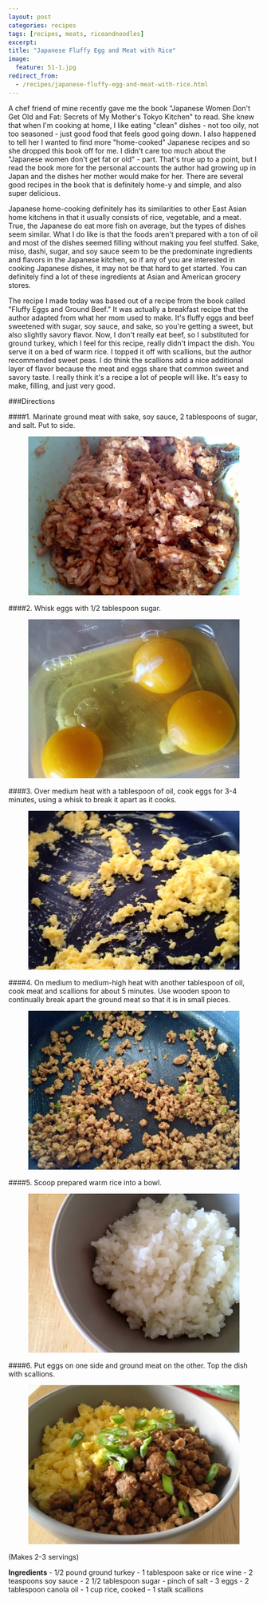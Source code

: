 ```yaml
---
layout: post
categories: recipes
tags: [recipes, meats, riceandnoodles]
excerpt: 
title: "Japanese Fluffy Egg and Meat with Rice"
image:
  feature: 51-1.jpg
redirect_from: 
  - /recipes/japanese-fluffy-egg-and-meat-with-rice.html
---
```


A chef friend of mine recently gave me the book "Japanese Women Don't Get Old and Fat: Secrets of My Mother's Tokyo Kitchen" to read.  She knew that when I'm cooking at home, I like eating "clean" dishes - not too oily, not too seasoned - just good food that feels good going down.  I also happened to tell her I wanted to find more "home-cooked" Japanese recipes and so she dropped this book off for me.  I didn't care too much about the "Japanese women don't get fat or old" - part.  That's true up to a point, but I read the book more for the personal accounts the author had growing up in Japan and the dishes her mother would make for her. There are several good recipes in the book that is definitely home-y and simple, and also super delicious.

Japanese home-cooking definitely has its similarities to other East Asian home kitchens in that it usually consists of rice, vegetable, and a meat. True, the Japanese do eat more fish on average, but the types of dishes seem similar.  What I do like is that the foods aren't prepared with a ton of oil and most of the dishes seemed filling without making you feel stuffed.  Sake, miso, dashi, sugar, and soy sauce seem to be the predominate ingredients and flavors in the Japanese kitchen, so if any of you are interested in cooking Japanese dishes, it may not be that hard to get started.  You can definitely find a lot of these ingredients at Asian and American grocery stores.   

The recipe I made today was based out of a recipe from the book called "Fluffy Eggs and Ground Beef."  It was actually a breakfast recipe that the author adapted from what her mom used to make.  It's fluffy eggs and beef sweetened with sugar, soy sauce, and sake, so you're getting a sweet, but also slightly savory flavor.  Now, I don't really eat beef, so I substituted for ground turkey, which I feel for this recipe, really didn't impact the dish.  You serve it on a bed of warm rice.  I topped it off with scallions, but the author recommended sweet peas.  I do think the scallions add a nice additional layer of flavor because the meat and eggs share that common sweet and savory taste. I really think it's a recipe a lot of people will like.  It's easy to make, filling, and just very good.  

###Directions


####1. Marinate ground meat with sake, soy sauce, 2 tablespoons of sugar, and salt.  Put to side.

<figure> <img src='/images/51-2.jpg'> </figure>

####2. Whisk eggs with 1/2 tablespoon sugar.

<figure> <img src='/images/51-3.jpg'> </figure>

####3. Over medium heat with a tablespoon of oil, cook eggs for 3-4 minutes, using a whisk to break it apart as it cooks.

<figure> <img src='/images/51-4.jpg'> </figure>

####4.  On medium to medium-high heat with another tablespoon of oil, cook meat and scallions for about 5 minutes.  Use wooden spoon to continually break apart the ground meat so that it is in small pieces.

<figure> <img src='/images/51-5.jpg'> </figure>

####5. Scoop prepared warm rice into a bowl.

<figure> <img src='/images/51-6.jpg'> </figure>

####6. Put eggs on one side and ground meat on the other.  Top the dish with scallions.

<figure> <img src='/images/51-7.jpg'> </figure>
<section class='recipe'>
<p>(Makes 2-3 servings)</p>

<p><strong>Ingredients</strong>
- 1/2 pound ground turkey
- 1 tablespoon sake or rice wine
- 2 teaspoons soy sauce
- 2 1/2 tablespoon sugar
- pinch of salt
- 3 eggs
- 2 tablespoon canola oil
- 1 cup rice, cooked
- 1 stalk scallions</p></section>